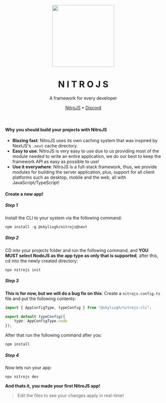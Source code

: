 <div align="center">
  <img width="200px" src="https://raw.githubusercontent.com/SkylixGH/Info/main/logos/Logo%20Icon%20Auto.svg" alt="" />
</div>

<h1 align="center">N I T R O J S</h1>
<p align="center">A framework for every developer</p>

<div align="center">
  <a href="https://github.com/SkylixGH/NitroJS" target="_blank">NitroJS</a> •
  <a href="https://discord.gg/b9vcR6evgG" target="_blank">Discord</a>
</div>

<br />
<br />

#### Why you should build your projects with **NitroJS**
-   **Blazing fast**: NitroJS uses its own caching system that was inspired by NextJS's `.next` cache directory. 
-   **Easy to use**: NitroJS is very easy to use due to us providing most of the module needed to write an entire application, we do our best to keep the framework API as easy as possible to use!
-   **Use it everywhere**: NitroJS is a full-stack framework, thus, we provide modules for building the server application, plus, support for all client platforms such as desktop, mobile and the web, all with JavaScript/TypeScript!

#### Create a new app!
##### Step 1
Install the CLI to your system via the following command:
```
npm install -g @skylixgh/nitrojs@next
```

##### Step 2
CD into your projects folder and run the following command, and **YOU MUST select NodeJS as the app type as only that is supported**, after this, cd into the newly created directory:
```
npx nitrojs init
```

##### Step 3
**This is for now, but we will do a bug fix on this**: Create a `nitrojs.config.ts` file and put the following contents:
```ts
import { AppConfigType, typeConfig } from "@skylixgh/nitrojs-cli";

export default typeConfig({
    type: AppConfigType.node
});
```

After that run the following command after you:
```
npm install
```

##### Step 4
Now lets run your app:
```
npx nitrojs dev
```

**And thats it, you made your first NitroJS app!**
> Edit the files to see your changes apply in real-time!
